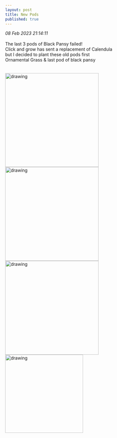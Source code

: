 ```yaml
---
layout: post
title: New Pods
published: true
---
```

_08 Feb 2023 21:14:11_
<br>
<br>
The last 3 pods of Black Pansy failed!
<br>
Click and grow has sent a replacement of Calendula
<br>
but I decided to plant these old pods first
<br>
Ornamental Grass & last pod of black pansy
<br>
<br>
<br>
<img src="https://drive.google.com/uc?export=view&id=1DXk922uQ6DI0_7xMRp7-2yuVdSB9uQuM" alt="drawing" width="300"/>
<img src="https://drive.google.com/uc?export=view&id=1GforaIOImsRnFDa7paPNHRAb5aF8NwpK" alt="drawing" width="300"/>
<img src="https://drive.google.com/uc?export=view&id=1D5RleyGHdy0_1-Nt3k7qUoxBAzHSef5s" alt="drawing" width="300"/>
<img src="https://drive.google.com/uc?export=view&id=1TzmZs6CCZ2IhITewLIcjxraBMdpAFL98" alt="drawing" width="250"/>
